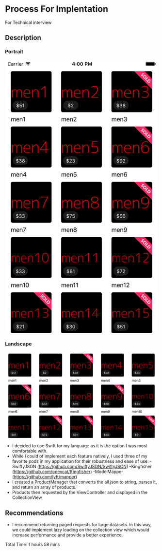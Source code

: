 # Process For Implentation
For Technical interview

## Description

### Portrait
![](result1.png)

### Landscape
![](result2.png)

- I decided to use Swift for my language as it is the option I was most comfortable with.
- While I could of implement each feature natively, I used three of my favorite pods in my application for their robustness and ease of use:
    -SwiftyJSON (https://github.com/SwiftyJSON/SwiftyJSON)
    -Kingfisher (https://github.com/onevcat/Kingfisher)
    -ModelMapper (https://github.com/lyft/mapper)
- I created a  ProductManager that converts the all.json to string, parses it, and return an array of products.
- Products then requested by the ViewController and displayed in the CollectionView

## Recommendations
- I recommend returning paged requests for large datasets. In this way, we could implement lazy loading on the collection view which would increase performance and provide a better experience.


Total Time: 1 hours 58 mins
